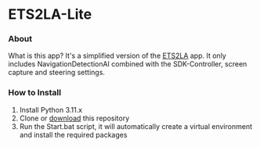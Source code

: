 # ETS2LA-Lite


### About

What is this app?
It's a simplified version of the [ETS2LA](https://github.com/ETS2LA/Euro-Truck-Simulator-2-Lane-Assist) app.
It only includes NavigationDetectionAI combined with the SDK-Controller, screen capture and steering settings.


### How to Install

1. Install Python 3.11.x
2. Clone or [download](https://github.com/your-username/ETS2LA-Lite/archive/master.zip) this repository
3. Run the Start.bat script, it will automatically create a virtual environment and install the required packages
